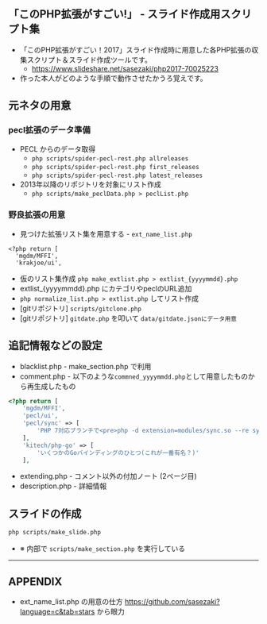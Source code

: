 「このPHP拡張がすごい!」 - スライド作成用スクリプト集
---------------------------------------

 - 「このPHP拡張がすごい！2017」スライド作成時に用意した各PHP拡張の収集スクリプト＆スライド作成ツールです。
     - https://www.slideshare.net/sasezaki/php2017-70025223
 - 作った本人がどのような手順で動作させたかうろ覚えです。
 
  
 ## 元ネタの用意
 
 ### pecl拡張のデータ準備
  - PECL からのデータ取得
    - `php scripts/spider-pecl-rest.php allreleases` 
    - `php scripts/spider-pecl-rest.php first_releases`
    - `php scripts/spider-pecl-rest.php latest_releases`
  - 2013年以降のリポジトリを対象にリスト作成
     - `php scripts/make_peclData.php > peclList.php`

### 野良拡張の用意
  - 見つけた拡張リスト集を用意する - `ext_name_list.php`
  ```
<?php return [
    'mgdm/MFFI',
    'krakjoe/ui',
```
 - 仮のリスト集作成 `php make_extlist.php > extlist_{yyyymmdd}.php`
 - extlist_{yyyymmdd}.php にカテゴリやpeclのURL追加
 - `php normalize_list.php > extlist.php` してリスト作成
 - [gitリポジトリ] `scripts/gitclone.php`
 - [gitリポジトリ] `gitdate.php` を叩いて `data/gitdate.jsonにデータ用意`

## 追記情報などの設定
 - blacklist.php - make_section.php で利用
 - comment.php - 以下のような`commned_yyyymmdd.php`として用意したものから再生成したもの
```php
<?php return [
    'mgdm/MFFI',
    'pecl/ui',
    'pecl/sync' => [
        'PHP 7対応ブランチで<pre>php -d extension=modules/sync.so --re sync</pre>したとき、定義されてたクラスは、`SyncMutex`, `SyncSemaphore`, `SyncEvent`, `SyncReaderWriter`'
    ],
    'kitech/php-go' => [
        'いくつかのGoバインディングのひとつ(これが一番有名？)'
    ],
``` 
 - extending.php - コメント以外の付加ノート (2ページ目)
 - description.php - 詳細情報
 
## スライドの作成

```sh
php scripts/make_slide.php
```
 - ※ 内部で `scripts/make_section.php` を実行している
 

----
## APPENDIX
 - ext_name_list.php の用意の仕方
   https://github.com/sasezaki?language=c&tab=stars から眼力
   